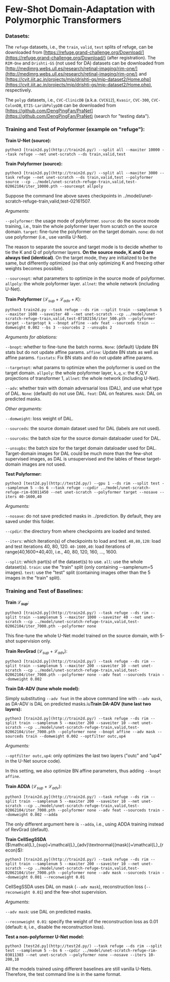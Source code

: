 # Few-Shot Domain-Adaptation with Polymorphic Transformers

### Datasets:

The `refuge` datasets, i.e., the `train`, `valid`, `test` splits of refuge, can be downloaded from [https://refuge.grand-challenge.org/Download/](https://refuge.grand-challenge.org/Download/) (after registration). The `RIM-One` and `Drishti-GS` (not used for DA) datasets can be downloaded from [http://medimrg.webs.ull.es/research/retinal-imaging/rim-one/](http://medimrg.webs.ull.es/research/retinal-imaging/rim-one/) and [https://cvit.iiit.ac.in/projects/mip/drishti-gs/mip-dataset2/Home.php](https://cvit.iiit.ac.in/projects/mip/drishti-gs/mip-dataset2/Home.php), respectively.

The `polyp` datasets, i.e., `CVC-ClinicDB` (a.k.a. `CVC612`), `Kvasir`, `CVC-300`, `CVC-ColonDB`, `ETIS-LaribPolypDB` can be downloaded from [https://github.com/DengPingFan/PraNet](https://github.com/DengPingFan/PraNet) (search for "testing data"). 

### Training and Test of Polyformer (example on "refuge"):

**Train U-Net (source):**

`python3 [train2d.py](http://train2d.py/) --split all --maxiter 10000 --task refuge --net unet-scratch --ds train,valid,test`

**Train Polyformer (source):**

`python3 [train2d.py](http://train2d.py/) --split all --maxiter 3000 --task refuge --net unet-scratch --ds train,valid,test --polyformer source --cp ../model/unet-scratch-refuge-train,valid,test-02062104/iter_10000.pth --sourceopt allpoly`

Suppose the command line above saves checkpoints in ../model/unet-scratch-refuge-train,valid,test-02161507.

*Arguments:*

`--polyformer`: the usage mode of polyformer. `source`: do the source mode training, i.e., train the whole polyformer layer from scratch on the source domain. `target`: fine-tune the polyformer on the target domain. `none`: do not use polyformer (i.e., use vanilla U-Net).

The reason to separate the source and target mode is to decide whether to tie the K and Q of polyformer layers. **On the source mode, K and Q are always tied (identical)**. On the target mode, they are initialized to be the same, but differently optimized (so that only optimizing K and freezing other weights becomes possible).

`--sourceopt`: what parameters to optimize in the source mode of polyformer. `allpoly`: the whole polyformer layer. `allnet`: the whole network (including U-Net).

**Train Polyformer** ($\mathcal{L}_{sup}+\mathcal{L}_{adv}+K$):

`python3 train2d.py --task refuge --ds rim --split train --samplenum 5 --maxiter 1600 --saveiter 40 --net unet-scratch --cp ../model/unet-scratch-refuge-train,valid,test-07102156/iter_500.pth --polyformer target --targetopt k --bnopt affine --adv feat --sourceds train --domweight 0.002 --bs 3 --sourcebs 2 --unsupbs 2`

*Arguments for ablations:* 

`--bnopt`: whether to fine-tune the batch norms. `None`: (default) Update BN stats but do not update affine params. `affine`: Update BN stats as well as affine params. `fixstats`: Fix BN stats and do not update affine params.

`--targetopt`: what params to optimize when the polyformer is used on the target domain. `allpoly`: the whole polyformer layer, `k,q,v`: the K,Q,V projections of transformer 1, `allnet`: the whole network (including U-Net).

`--adv`: whether train with domain adversarial loss (DAL), and use what type of DAL. `None`: (default) do not use DAL. `feat`: DAL on features. `mask`: DAL on predicted masks. 

*Other arguments:*

`--domweight`: loss weight of DAL.

`--sourceds`: the source domain dataset used for DAL (labels are not used).

`--sourcebs`: the batch size for the source domain dataloader used for DAL.

`--unsupbs`: the batch size for the target domain dataloader used for DAL. Target-domain images for DAL could be much more than the few-shot supervised images, as DAL is unsupervised and the lables of these target-domain images are not used.

**Test Polyformer:**

`python3 [test2d.py](http://test2d.py/) --gpu 1 --ds rim --split test --samplenum 5 --bs 6 --task refuge --cpdir ../model/unet-scratch-refuge-rim-03011450 --net unet-scratch --polyformer target --nosave --iters 40-1600,40`

*Arguments:*

`--nosave`: do not save predicted masks in ../prediction. By default, they are saved under this folder.

`--cpdir`: the directory from where checkpoints are loaded and tested.

`--iters`: which iteration(s) of checkpoints to load and test. `40,80,120`: load and test iterations 40, 80, 120. `40-1600,40`: load iterations of range(40,1600+40,40), i.e., 40, 80, 120, 160, ..., 1600.

`--split`: which part(s) of the dataset(s) to use. `all`: use the whole dataset(s). `train`: use the "train" split (only containing --samplenum=5 images). `test`: use the "test" split (containing images other than the 5 images in the "train" split). 

### Training and Test of Baselines:

**Train $\mathcal{L}_{sup}$**:

`python3 [train2d.py](http://train2d.py/) --task refuge --ds rim --split train --samplenum 5 --maxiter 1000 --saveiter 40 --net unet-scratch --cp ../model/unet-scratch-refuge-train,valid,test-02062104/iter_7000.pth --polyformer none`

This fine-tune the whole U-Net model trained on the source domain, with 5-shot supervision only.

**Train RevGrad** ($\mathcal{L}_{sup} + \mathcal{L}_{adv}$):

`python3 [train2d.py](http://train2d.py/) --task refuge --ds rim --split train --samplenum 5 --maxiter 200 --saveiter 10 --net unet-scratch --cp ../model/unet-scratch-refuge-train,valid,test-02062104/iter_7000.pth --polyformer none --adv feat --sourceds train --domweight 0.002`

**Train DA-ADV (tune whole model):**

Simply substituting `--adv feat` in the above command line with `--adv mask`, as DA-ADV is DAL on predicted masks.iu**Train DA-ADV (tune last two layers):**

`python3 [train2d.py](http://train2d.py/) --task refuge --ds rim --split train --samplenum 5 --maxiter 200 --saveiter 10 --net unet-scratch --cp ../model/unet-scratch-refuge-train,valid,test-02062104/iter_7000.pth --polyformer none --bnopt affine --adv mask --sourceds train --domweight 0.002 --optfilter outc,up4` 

*Arguments:*

`--optfilter outc,up4`: only optimizes the last two layers ("outc" and "up4" in the U-Net source code). 

In this setting, we also optimize BN affine parameters, thus adding `--bnopt affine`.

**Train ADDA** ($\mathcal{L}_{sup} + \mathcal{L}_{adv}$):

`python3 [train2d.py](http://train2d.py/) --task refuge --ds rim --split train --samplenum 5 --maxiter 200 --saveiter 10 --net unet-scratch --cp ../model/unet-scratch-refuge-train,valid,test-02062104/iter_7000.pth --polyformer none --adv feat --sourceds train --domweight 0.002 --adda` 

The only different argument here is `--adda`, i.e., using ADDA training instead of RevGrad (default).

**Train CellSegSSDA** ($\mathcal{L}_{sup}+\mathcal{L}_{adv}\textnormal{(mask)}+\mathcal{L}_{recon}$):

`python3 [train2d.py](http://train2d.py/) --task refuge --ds rim --split train --samplenum 5 --maxiter 200 --saveiter 10 --net unet-scratch --cp ../model/unet-scratch-refuge-train,valid,test-02062104/iter_7000.pth --polyformer none --adv mask --sourceds train --domweight 0.001 --reconweight 0.01`

CellSegSSDA uses DAL on mask (`--adv mask`), reconstruction loss (`--reconweight 0.01`) and the few-shot supervision.

*Arguments*:

`--adv mask`: use DAL on predicted masks.

`--reconweight 0.01`: specify the weight of the reconstruction loss as 0.01 (default: `0`, i.e., disable the reconstruction loss).

**Test a non-polyformer U-Net model:**

`python3 [test2d.py](http://test2d.py/) --task refuge --ds rim --split test --samplenum 5 --bs 6 --cpdir ../model/unet-scratch-refuge-rim-03011303 --net unet-scratch --polyformer none --nosave --iters 10-200,10`

All the models trained using different baselines are still vanilla U-Nets. Therefore, the test command line is in the same format.